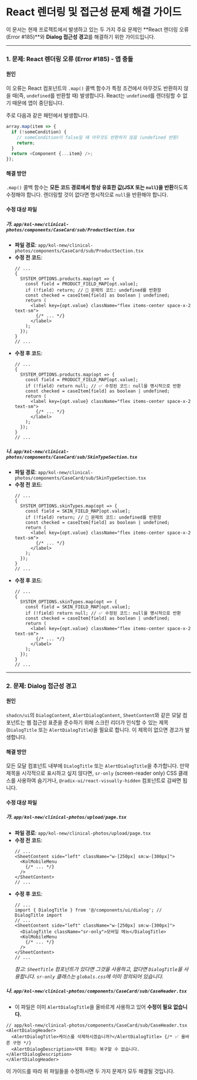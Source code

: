 # React 렌더링 및 접근성 문제 해결 가이드

이 문서는 현재 프로젝트에서 발생하고 있는 두 가지 주요 문제인 **React 렌더링 오류(Error #185)**와 **Dialog 접근성 경고**를 해결하기 위한 가이드입니다.

---

### 1. 문제: React 렌더링 오류 (Error #185) - 앱 충돌

#### 원인

이 오류는 React 컴포넌트의 `.map()` 콜백 함수가 특정 조건에서 아무것도 반환하지 않을 때(즉, `undefined`를 반환할 때) 발생합니다. React는 `undefined`를 렌더링할 수 없기 때문에 앱이 중단됩니다.

주로 다음과 같은 패턴에서 발생합니다.

```javascript
array.map(item => {
  if (!someCondition) {
    // someCondition이 false일 때 아무것도 반환하지 않음 (undefined 반환)
    return;
  }
  return <Component {...item} />;
});
```

#### 해결 방안

`.map()` 콜백 함수는 **모든 코드 경로에서 항상 유효한 값(JSX 또는 `null`)을 반환**하도록 수정해야 합니다. 렌더링할 것이 없다면 명시적으로 `null`을 반환해야 합니다.

#### 수정 대상 파일

##### 가. `app/kol-new/clinical-photos/components/CaseCard/sub/ProductSection.tsx`

- **파일 경로**: `app/kol-new/clinical-photos/components/CaseCard/sub/ProductSection.tsx`
- **수정 전 코드**:
  ```tsx
  // ...
  {
    SYSTEM_OPTIONS.products.map(opt => {
      const field = PRODUCT_FIELD_MAP[opt.value];
      if (!field) return; // 🚨 문제의 코드: undefined를 반환함
      const checked = caseItem[field] as boolean | undefined;
      return (
        <label key={opt.value} className="flex items-center space-x-2 text-sm">
          {/* ... */}
        </label>
      );
    });
  }
  // ...
  ```
- **수정 후 코드**:
  ```tsx
  // ...
  {
    SYSTEM_OPTIONS.products.map(opt => {
      const field = PRODUCT_FIELD_MAP[opt.value];
      if (!field) return null; // ✅ 수정된 코드: null을 명시적으로 반환
      const checked = caseItem[field] as boolean | undefined;
      return (
        <label key={opt.value} className="flex items-center space-x-2 text-sm">
          {/* ... */}
        </label>
      );
    });
  }
  // ...
  ```

##### 나. `app/kol-new/clinical-photos/components/CaseCard/sub/SkinTypeSection.tsx`

- **파일 경로**: `app/kol-new/clinical-photos/components/CaseCard/sub/SkinTypeSection.tsx`
- **수정 전 코드**:
  ```tsx
  // ...
  {
    SYSTEM_OPTIONS.skinTypes.map(opt => {
      const field = SKIN_FIELD_MAP[opt.value];
      if (!field) return; // 🚨 문제의 코드: undefined를 반환함
      const checked = caseItem[field] as boolean | undefined;
      return (
        <label key={opt.value} className="flex items-center space-x-2 text-sm">
          {/* ... */}
        </label>
      );
    });
  }
  // ...
  ```
- **수정 후 코드**:
  ```tsx
  // ...
  {
    SYSTEM_OPTIONS.skinTypes.map(opt => {
      const field = SKIN_FIELD_MAP[opt.value];
      if (!field) return null; // ✅ 수정된 코드: null을 명시적으로 반환
      const checked = caseItem[field] as boolean | undefined;
      return (
        <label key={opt.value} className="flex items-center space-x-2 text-sm">
          {/* ... */}
        </label>
      );
    });
  }
  // ...
  ```

---

### 2. 문제: Dialog 접근성 경고

#### 원인

`shadcn/ui`의 `DialogContent`, `AlertDialogContent`, `SheetContent`와 같은 모달 컴포넌트는 웹 접근성 표준을 준수하기 위해 스크린 리더가 인식할 수 있는 제목(`DialogTitle` 또는 `AlertDialogTitle`)을 필요로 합니다. 이 제목이 없으면 경고가 발생합니다.

#### 해결 방안

모든 모달 컴포넌트 내부에 `DialogTitle` 또는 `AlertDialogTitle`을 추가합니다. 만약 제목을 시각적으로 표시하고 싶지 않다면, `sr-only` (screen-reader only) CSS 클래스를 사용하여 숨기거나, `@radix-ui/react-visually-hidden` 컴포넌트로 감싸면 됩니다.

#### 수정 대상 파일

##### 가. `app/kol-new/clinical-photos/upload/page.tsx`

- **파일 경로**: `app/kol-new/clinical-photos/upload/page.tsx`
- **수정 전 코드**:
  ```tsx
  // ...
  <SheetContent side="left" className="w-[250px] sm:w-[300px]">
    <KolMobileMenu
      {/* ... */}
    />
  </SheetContent>
  // ...
  ```
- **수정 후 코드**:
  ```tsx
  // ...
  import { DialogTitle } from '@/components/ui/dialog'; // DialogTitle import
  // ...
  <SheetContent side="left" className="w-[250px] sm:w-[300px]">
    <DialogTitle className="sr-only">모바일 메뉴</DialogTitle>
    <KolMobileMenu
      {/* ... */}
    />
  </SheetContent>
  // ...
  ```
  _참고: `SheetTitle` 컴포넌트가 있다면 그것을 사용하고, 없다면 `DialogTitle`을 사용합니다. `sr-only` 클래스는 `globals.css`에 이미 정의되어 있습니다._

##### 나. `app/kol-new/clinical-photos/components/CaseCard/sub/CaseHeader.tsx`

- 이 파일은 이미 `AlertDialogTitle`을 올바르게 사용하고 있어 **수정이 필요 없습니다.**

```tsx
// app/kol-new/clinical-photos/components/CaseCard/sub/CaseHeader.tsx
<AlertDialogHeader>
  <AlertDialogTitle>케이스를 삭제하시겠습니까?</AlertDialogTitle> {/* ✅ 올바른 구현 */}
  <AlertDialogDescription>삭제 후에는 복구할 수 없습니다.</AlertDialogDescription>
</AlertDialogHeader>
```

이 가이드를 따라 위 파일들을 수정하시면 두 가지 문제가 모두 해결될 것입니다.
